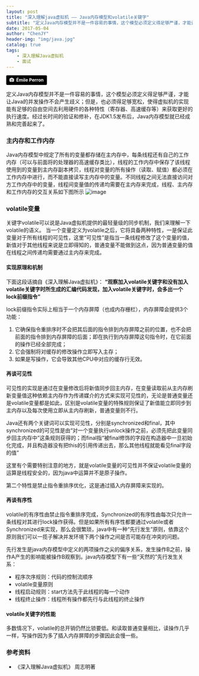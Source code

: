 ```yaml
---
layout: post
title: "深入理解java虚拟机 —— Java内存模型和volatile关键字"
subtitle: "定义Java内存模型并不是一件容易的事情，这个模型必须定义得足够严谨，才能让Java的并发操作不会产生歧义；但是，也必须得足够宽松，使得虚拟机的实现能有足够的自由空间去利用硬件的各种特性（寄存器、高速缓存等）来获取更好的执行速度。经过长时间的验证和修补，在JDK1.5发布后，Java内存模型就已经成熟和完善起来了。"
date: 2017-05-04
author: "ChenJY"
header-img: "img/java.jpg"
catalog: true
tags: 
    - 深入理解Java虚拟机
    - 面试
---
```


<a style="background-color:black;color:white;text-decoration:none;padding:4px 6px;font-family:-apple-system, BlinkMacSystemFont, &quot;San Francisco&quot;, &quot;Helvetica Neue&quot;, Helvetica, Ubuntu, Roboto, Noto, &quot;Segoe UI&quot;, Arial, sans-serif;font-size:12px;font-weight:bold;line-height:1.2;display:inline-block;border-radius:3px;" href="https://unsplash.com/@emilep?utm_medium=referral&amp;utm_campaign=photographer-credit&amp;utm_content=creditBadge" target="_blank" rel="noopener noreferrer" title="Download free do whatever you want high-resolution photos from Émile Perron"><span style="display:inline-block;padding:2px 3px;"><svg xmlns="http://www.w3.org/2000/svg" style="height:12px;width:auto;position:relative;vertical-align:middle;top:-1px;fill:white;" viewBox="0 0 32 32"><title></title><path d="M20.8 18.1c0 2.7-2.2 4.8-4.8 4.8s-4.8-2.1-4.8-4.8c0-2.7 2.2-4.8 4.8-4.8 2.7.1 4.8 2.2 4.8 4.8zm11.2-7.4v14.9c0 2.3-1.9 4.3-4.3 4.3h-23.4c-2.4 0-4.3-1.9-4.3-4.3v-15c0-2.3 1.9-4.3 4.3-4.3h3.7l.8-2.3c.4-1.1 1.7-2 2.9-2h8.6c1.2 0 2.5.9 2.9 2l.8 2.4h3.7c2.4 0 4.3 1.9 4.3 4.3zm-8.6 7.5c0-4.1-3.3-7.5-7.5-7.5-4.1 0-7.5 3.4-7.5 7.5s3.3 7.5 7.5 7.5c4.2-.1 7.5-3.4 7.5-7.5z"></path></svg></span><span style="display:inline-block;padding:2px 3px;">Émile Perron</span></a>

定义Java内存模型并不是一件容易的事情，这个模型必须定义得足够严谨，才能让Java的并发操作不会产生歧义；但是，也必须得足够宽松，使得虚拟机的实现能有足够的自由空间去利用硬件的各种特性（寄存器、高速缓存等）来获取更好的执行速度。经过长时间的验证和修补，在JDK1.5发布后，Java内存模型就已经成熟和完善起来了。

### 主内存和工作内存
Java内存模型中规定了所有的变量都存储在主内存中，每条线程还有自己的工作内存（可以与前面将的处理器的高速缓存类比），线程的工作内存中保存了该线程使用到的变量到主内存副本拷贝，线程对变量的所有操作（读取、赋值）都必须在工作内存中进行，而不能直接读写主内存中的变量。不同线程之间无法直接访问对方工作内存中的变量，线程间变量值的传递均需要在主内存来完成，线程、主内存和工作内存的交互关系如下图所示
![image](http://images.cnitblog.com/i/475287/201403/091134177063947.jpg)

### volatile变量
关键字volatile可以说是Java虚拟机提供的最轻量级的同步机制，我们来理解一下volatile的语义。
当一个变量定义为volatile之后，它将具备两种特性，一是保证此变量对于所有线程的可见性，这里“可见性”是指当一条线程修改了这个变量的值，新值对于其他线程来说是立即得知的，普通变量不能做到这点，因为普通变量的值在线程之间传递均需要通过主内存来完成。

#### 实现原理和机制
下面这段话摘自《深入理解Java虚拟机》：
<b>“观察加入volatile关键字和没有加入volatile关键字时所生成的汇编代码发现，加入volatile关键字时，会多出一个lock前缀指令”</b>

lock前缀指令实际上相当于一个内存屏障（也成内存栅栏），内存屏障会提供3个功能：
1. 它确保指令重排序时不会把其后面的指令排到内存屏障之前的位置，也不会把前面的指令排到内存屏障的后面；即在执行到内存屏障这句指令时，在它前面的操作已经全部完成；
2. 它会强制将对缓存的修改操作立即写入主存；
3. 如果是写操作，它会导致其他CPU中对应的缓存行无效。

#### 再谈可见性
可见性的实现是通过在变量修改后将新值同步回主内存，在变量读取前从主内存刷新变量值这种依赖主内存作为传递媒介的方式来实现可见性的，无论是普通变量还是volatile变量都是如此，区别是volatile变量的特殊规则保证了新值能立即同步到主内存以及每次使用立即从主内存刷新，普通变量则不行。

Java还有两个关键词可以实现可见性，分别是synchronized和final，其中synchronized的可见性是由“对一个变量执行unlock操作之前，必须先把此变量同步回主内存中”这条规则获得的；而final指“被final修饰的字段在构造器中一旦初始化完成，并且构造器没有把this的引用传递出去，那么其他线程就能看见final字段的值”

这里有个需要特别注意的地方，就是volatile变量的可见性并不保证volatile变量的运算是线程安全的，因为java中运算并不是原子操作。

第二个特性是禁止指令重排序优化，这是通过插入内存屏障来实现的。

#### 再谈有序性
volatile的有序性由禁止指令重排序完成，Synchronized的有序性由每次只允许一条线程对其进行lock操作获得。但是如果所有有序性都要通过volatile或者Synchronized来实现，那么会很繁琐，java中有一种“先行发生”原则，依靠这个原则我们可以一揽子解决并发环境下两个操作之间是否可能存在冲突的问题。

先行发生是java内存模型中定义的两项操作之尖的偏序关系，发生操作B之前，操作A产生的影响能被操作B观察到。java内存模型下有一些“天然的”先行发生关系：
* 程序次序规则：代码的控制流顺序
* volatile变量原则
* 线程启动规则：start方法先于此线程的每一个动作
* 线程终止操作：线程所有操作都先行与此线程的终止操作

#### volatile关键字的性能
多数情况下，volatile的总开销仍然比锁要低。和读取普通变量相比，读操作几乎一样，写操作因为多了插入内存屏障的步骤因此会慢一些。

### 参考资料
* 《深入理解Java虚拟机》 周志明著